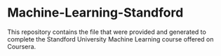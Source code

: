 # Machine-Learning-Standford
This repository contains the file that were provided and generated to complete the Standford University Machine Learning course offered on Coursera.
